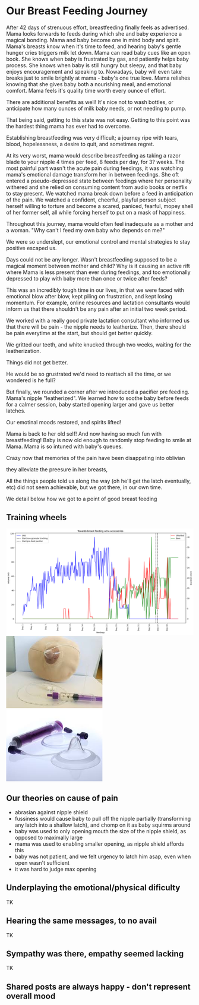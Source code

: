 # Our Breast Feeding Journey

After 42 days of strenuous effort, breastfeeding finally feels as advertised. Mama looks forwards to feeds during which she and baby experience a magical bonding. Mama and baby become one in mind body and spirit. Mama's breasts know when it's time to feed, and hearing baby's gentle hunger cries triggers milk let down. Mama can read baby cues like an open book. She knows when baby is frustrated by gas, and patiently helps baby process. She knows when baby is still hungry but sleepy, and that baby enjoys encouragement and speaking to. Nowadays, baby will even take breaks just to smile brightly at mama - baby's one true love. Mama relishes knowing that she gives baby both a nourishing meal, and emotional comfort. Mama feels it's quality time worth every ounce of effort.

There are additional benefits as well! It's nice not to wash bottles, or anticipate how many ounces of milk baby needs, or not needing to pump.

That being said, getting to this state was not easy. Getting to this point was the hardest thing mama has ever had to overcome.

Establishing breastfeeding was very difficult; a journey ripe with tears, blood, hopelessness, a desire to quit, and sometimes regret.

At its very worst, mama would describe breastfeeding as taking a razor blade to your nipple 4 times per feed, 8 feeds per day, for 3? weeks. The most painful part wasn't the acute pain during feedings, it was watching mama's emotional damage transform her in between feedings. She oft entered a pseudo-depressed state between feedings where her personality withered and she relied on consuming content from audio books or netflix to stay present. We watched mama break down before a feed in anticipation of the pain. We watched a confident, cheerful, playful person subject herself willing to torture and become a scared, paniced, fearful, mopey shell of her former self, all while forcing herself to put on a mask of happiness.

Throughout this journey, mama would often feel inadequate as a mother and a woman. "Why can't I feed my own baby who depends on me?"

We were so underslept, our emotional control and mental strategies to stay positive escaped us.

Days could not be any longer. Wasn't breastfeeding supposed to be a magical moment between mother and child? Why is it causing an active rift where Mama is less present than ever during feedings, and too emotionally depressed to play with baby more than once or twice after feeds?

This was an incredibly tough time in our lives, in that we were faced with emotional blow after blow, kept piling on frustration, and kept losing momentum. For example, online resources and lactation consultants would inform us that there shouldn't be any pain after an initial two week period.

We worked with a really good private lactation consultant who informed us that there will be pain - the nipple needs to leatherize. Then, there should be pain everytime at the start, but should get better quickly.

We gritted our teeth, and white knucked through two weeks, waiting for the leatherization.

Things did not get better.

He would be so grustrated we'd need to reattach all the time, or we wondered is he full?

But finally, we rounded a corner after we introduced a pacifier pre feeding. Mama's nipple "leatherized". We learned how to soothe baby before feeds for a calmer session, baby started opening larger and gave us better latches.

Our emotinal moods restored, and spirits lifted!

Mama is back to her old self! And now having so much fun with breastfeeding! Baby is now old enough to randomly stop feeding to smile at Mama. Mama is so intuned with baby's queues.

Crazy now that memories of the pain have been disappating into oblivian

they alleviate the preesure in her breasts,

All the things people told us along the way (oh he'll get the latch eventually, etc) did not seem achievable, but we got there, in our own time.

We detail below how we got to a point of good breast feeding

## Training wheels

![feeding progression](./img/feeding-progress.png)
![sns demo](./img/sns-demo.jpg)
![sns](./img/sns.jpg)

## Our theories on cause of pain

- abrasian against nipple shield
- fussiness would cause baby to pull off the nipple partially (transforming any latch into a shallow latch), and chomp on it as baby squirms around
- baby was used to only opening mouth the size of the nipple shield, as opposed to maximally large
- mama was used to enabling smaller opening, as nipple shield affords this
- baby was not patient, and we felt urgency to latch him asap, even when open wasn't sufficient
- it was hard to judge max opening

## Underplaying the emotional/physical dificulty

TK

## Hearing the same messages, to no avail

TK

## Sympathy was there, empathy seemed lacking

TK

## Shared posts are always happy - don't represent overall mood
